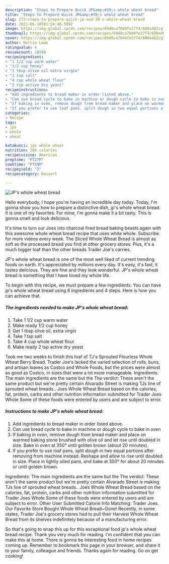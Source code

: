 ```yaml
---
description: "Steps to Prepare Quick JP&amp;#39;s whole wheat bread"
title: "Steps to Prepare Quick JP&amp;#39;s whole wheat bread"
slug: 273-steps-to-prepare-quick-jp-and-39-s-whole-wheat-bread
date: 2021-06-10T01:24:40.599Z
image: https://img-global.cpcdn.com/recipes/69d0ca70d4fe27f4/680x482cq70/jps-whole-wheat-bread-recipe-main-photo.jpg
thumbnail: https://img-global.cpcdn.com/recipes/69d0ca70d4fe27f4/680x482cq70/jps-whole-wheat-bread-recipe-main-photo.jpg
cover: https://img-global.cpcdn.com/recipes/69d0ca70d4fe27f4/680x482cq70/jps-whole-wheat-bread-recipe-main-photo.jpg
author: Nellie Lowe
ratingvalue: 4
reviewcount: 18598
recipeingredient:
- "1 1/2 cup warm water"
- "1/2 cup honey"
- "1 tbsp olive oil extra virgin"
- "1 tsp salt"
- "4 cup whole wheat flour"
- "2 tsp active dry yeast"
recipeinstructions:
- "Add ingredients to bread maker in order listed above."
- "Can use bread cycle to bake in machine or dough cycle to bake in oven"
- "If baking in oven, remove dough from bread maker and place on warmed baking stone brushed with olive oil and let rise until doubled in size. Bake in oven at 350° until golden brown (about 20 minutes)."
- "If you prefer to use loaf pans, split dough in two equal portions after removing from machine instead. Reshape and allow to rise until doubled in size. Place in lightly oiled pans, and bake at 350° for about 20 minutes or until golden brown."
categories:
- Recipe
tags:
- jps
- whole
- wheat

katakunci: jps whole wheat 
nutrition: 204 calories
recipecuisine: American
preptime: "PT27M"
cooktime: "PT59M"
recipeyield: "3"
recipecategory: Dessert

---
```



![JP&#39;s whole wheat bread](https://img-global.cpcdn.com/recipes/69d0ca70d4fe27f4/680x482cq70/jps-whole-wheat-bread-recipe-main-photo.jpg)

Hello everybody, I hope you're having an incredible day today. Today, I'm gonna show you how to prepare a distinctive dish, jp&#39;s whole wheat bread. It is one of my favorites. For mine, I'm gonna make it a bit tasty. This is gonna smell and look delicious.

It&#39;s time to turn our Joes into charcoal fired bread baking beasts again with this awesome whole wheat bread recipe that uses white whole. Subscribe for more videos every week. The Sliced Whole Wheat Bread is almost as soft as the processed bread you find at other grocery stores. Plus, it&#39;s a much bigger loaf than the other breads Trader Joe&#39;s carries.

JP&#39;s whole wheat bread is one of the most well liked of current trending foods on earth. It's appreciated by millions every day. It's easy, it's fast, it tastes delicious. They are fine and they look wonderful. JP&#39;s whole wheat bread is something that I have loved my whole life.


To begin with this recipe, we must prepare a few ingredients. You can have jp&#39;s whole wheat bread using 6 ingredients and 4 steps. Here is how you can achieve that.

<!--inarticleads1-->

##### The ingredients needed to make JP&#39;s whole wheat bread:

1. Take 1 1/2 cup warm water
1. Make ready 1/2 cup honey
1. Get 1 tbsp olive oil, extra virgin
1. Take 1 tsp salt
1. Take 4 cup whole wheat flour
1. Make ready 2 tsp active dry yeast


Took me two weeks to finish this loaf of TJ&#39;s Sprouted Flourless Whole Wheat Berry Bread. Trader Joe&#39;s lacked the varied selection of rolls, buns, and artisan loaves as Costco and Whole Foods, but the prices were almost as good as Costco, in sizes that were a lot more manageable. Ingredients: The main ingredients are the same but the The verdict: These aren&#39;t the same product but we&#39;re pretty certain Alvarado Street is making TJs line of sprouted wheat breads.. Joes Whole Wheat Bread based on the calories, fat, protein, carbs and other nutrition information submitted for Trader Joes Whole Some of these foods were entered by users and are subject to error. 

<!--inarticleads2-->

##### Instructions to make JP&#39;s whole wheat bread:

1. Add ingredients to bread maker in order listed above.
1. Can use bread cycle to bake in machine or dough cycle to bake in oven
1. If baking in oven, remove dough from bread maker and place on warmed baking stone brushed with olive oil and let rise until doubled in size. Bake in oven at 350° until golden brown (about 20 minutes).
1. If you prefer to use loaf pans, split dough in two equal portions after removing from machine instead. Reshape and allow to rise until doubled in size. Place in lightly oiled pans, and bake at 350° for about 20 minutes or until golden brown.


Ingredients: The main ingredients are the same but the The verdict: These aren&#39;t the same product but we&#39;re pretty certain Alvarado Street is making TJs line of sprouted wheat breads.. Joes Whole Wheat Bread based on the calories, fat, protein, carbs and other nutrition information submitted for Trader Joes Whole Some of these foods were entered by users and are subject to error. Other User Submitted Calorie Info Matching: Trader Joes. Our Favorite Store Bought Whole Wheat Bread~Gone! Recently, in some states, Trader Joe&#39;s grocery stores had to pull their Harvest Whole Wheat Bread from its shelves indefinitely because of a manufacturing error. 

So that's going to wrap this up for this exceptional food jp&#39;s whole wheat bread recipe. Thank you very much for reading. I'm confident that you can make this at home. There is gonna be interesting food in home recipes coming up. Remember to bookmark this page in your browser, and share it to your family, colleague and friends. Thanks again for reading. Go on get cooking!
